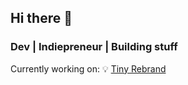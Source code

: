 ## Hi there 👋
### Dev | Indiepreneur | Building stuff

Currently working on:
💡 [Tiny Rebrand](https://www.tinyrebrand.com?utm_source=github.com&utm_medium=about_me&utm_campaign=vividbro)
